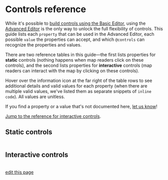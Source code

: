 # Controls reference

While it's possible to [build controls using the Basic Editor](/guides/controls.md#add-controls-through-the-basic-editor), using the [Advanced Editor](/overview/view-editors.md#advanced-editor) is the only way to unlock the full flexibility of controls. This guide lists each `property` that can be used in the Advanced Editor, each possible `value` the properties can accept, and which `@controls` can recognize the properties and values.

There are two reference tables in this guide—the first lists properties for **static** controls (nothing happens when map readers click on these controls), and the second lists properties for **interactive** controls (map readers can interact with the map by clicking on these controls).

Hover over the information icon <i class="fa fa-info-circle" data-placement="left" data-html="true" title="I ❤︎ information!"></i> at the far right of the table rows to see additional details and valid values for each property (when there are multiple valid values, we've listed them as separate snippets of `inline code`). All values are unitless.

If you find a property or a value that's not documented here, [let us know](mailto:support@kumu.io)!

[Jump to the reference for interactive controls](#interactive-controls).


## Static controls

<table id="static-controls-reference" class="table borderless controls-reference"></table>


## Interactive controls

<table id="interactive-controls-reference" class="table borderless controls-reference"></table>

<script
  type="text/javascript"
  src="https://unpkg.com/@alexvipond/kumu-docs-extracted@0.1.1/lib/index.umd.js"
></script>

<script type="text/javascript">
const staticControlsReference = [
  {
    "Property": "background-color",
    "Color-legend": true,
    "Image": true,
    "Label": true,
    "Text": true,
    "Title": true,
    "SNA-dasboard": true,
    "INFO Description": "Defines background color of control",
    "INFO Valid values": "color"
  },
  {
    "Property": "color",
    "Color-legend": true,
    "Image": "",
    "Label": true,
    "Text": true,
    "Title": true,
    "SNA-dasboard": true,
    "INFO Description": "Defines color of control's text",
    "INFO Valid values": "color"
  },
  {
    "Property": "font-family",
    "Color-legend": true,
    "Image": "",
    "Label": true,
    "Text": true,
    "Title": "",
    "SNA-dasboard": true,
    "INFO Description": "Defines font family of control's text",
    "INFO Valid values": "family-name|generic-family"
  },
  {
    "Property": "font-size",
    "Color-legend": "",
    "Image": "",
    "Label": true,
    "Text": true,
    "Title": "",
    "SNA-dasboard": true,
    "INFO Description": "Defines size of control's text",
    "INFO Valid values": "number"
  },
  {
    "Property": "font-style",
    "Color-legend": true,
    "Image": "",
    "Label": true,
    "Text": true,
    "Title": true,
    "SNA-dasboard": true,
    "INFO Description": "Defines style of control's text",
    "INFO Valid values": "normal|italic"
  },
  {
    "Property": "font-weight",
    "Color-legend": true,
    "Image": "",
    "Label": true,
    "Text": true,
    "Title": "",
    "SNA-dasboard": true,
    "INFO Description": "Defines weight of control's text",
    "INFO Valid values": "number"
  },
  {
    "Property": "height",
    "Color-legend": true,
    "Image": true,
    "Label": true,
    "Text": true,
    "Title": true,
    "SNA-dasboard": true,
    "INFO Description": "Defines height of control",
    "INFO Valid values": "number"
  },
  {
    "Property": "margin",
    "Color-legend": true,
    "Image": true,
    "Label": true,
    "Text": true,
    "Title": true,
    "SNA-dasboard": true,
    "INFO Description": "Defines space between the control and other controls on the map",
    "INFO Valid values": "number"
  },
  {
    "Property": "metrics",
    "Color-legend": "",
    "Image": "",
    "Label": "",
    "Text": "",
    "Title": "",
    "SNA-dasboard": true,
    "INFO Description": "Defines which metrics will be included in the dashboard",
    "INFO Valid values": "element-count|connection-count|density|reciprocity|diameter|average-degree|average-path-length"
  },
  {
    "Property": "opacity",
    "Color-legend": true,
    "Image": true,
    "Label": true,
    "Text": true,
    "Title": true,
    "SNA-dasboard": true,
    "INFO Description": "Defines opacity of the control",
    "INFO Valid values": "0..1"
  },
  {
    "Property": "padding",
    "Color-legend": true,
    "Image": true,
    "Label": true,
    "Text": true,
    "Title": true,
    "SNA-dasboard": true,
    "INFO Description": "Defines space between the control's border and its contents",
    "INFO Valid values": "number"
  },
  {
    "Property": "src",
    "Color-legend": "",
    "Image": true,
    "Label": "",
    "Text": "",
    "Title": "",
    "SNA-dasboard": "",
    "INFO Description": "Defines the source of the image",
    "INFO Valid values": "url"
  },
  {
    "Property": "text-align",
    "Color-legend": "",
    "Image": "",
    "Label": true,
    "Text": true,
    "Title": true,
    "SNA-dasboard": true,
    "INFO Description": "Defines alignment of text within the control",
    "INFO Valid values": "center|left|right"
  },
  {
    "Property": "value",
    "Color-legend": "",
    "Image": "",
    "Label": true,
    "Text": true,
    "Title": true,
    "SNA-dasboard": "",
    "INFO Description": "Any plain text string. Markdown and some HTML allowed.",
    "INFO Valid values": "string"
  },
  {
    "Property": "width",
    "Color-legend": true,
    "Image": true,
    "Label": true,
    "Text": true,
    "Title": true,
    "SNA-dasboard": true,
    "INFO Description": "Defines width of control",
    "INFO Valid values": "number"
  }
]

KumuDocsExtracted.appendTable(
  { id: 'static-controls-reference', reference: staticControlsReference },
  {
    transforms: {
      DEFAULT: (value, { checkmark }) => value === true ? checkmark : `${value}`,
    },
    effects: {
      th: {
        DEFAULT: th => th.classList.add('text-center'),
        Property: th => th.classList.add('text-left'),
      }
    }
  }
)

KumuDocsExtracted.appendSearchBox({ id: 'static-controls-reference', hasInfo: true })
</script>

<script type="text/javascript">
const interactiveControlsReference = [
  {
    "Property": "as",
    "Filter": true,
    "Showcase": true,
    "Cluster": true,
    "Tagged-timeline": true,
    "View toggle": true,
    "INFO Description": "Defines how the control is presented",
    "INFO Valid values": "labels|buttons|dots|dropdown"
  },
  {
    "Property": "background-color",
    "Filter": true,
    "Showcase": true,
    "Cluster": true,
    "Tagged-timeline": true,
    "View toggle": "",
    "INFO Description": "Defines background color of control",
    "INFO Valid values": "color"
  },
  {
    "Property": "by",
    "Filter": true,
    "Showcase": true,
    "Cluster": true,
    "Tagged-timeline": "",
    "View toggle": "",
    "INFO Description": "Defines the field to filter, showcase, or cluster by",
    "INFO Valid values": "''Field Name'"
  },
  {
    "Property": "color",
    "Filter": true,
    "Showcase": true,
    "Cluster": true,
    "Tagged-timeline": true,
    "View toggle": true,
    "INFO Description": "Defines color of control's text (labels, placeholders, and summaries only)",
    "INFO Valid values": "color"
  },
  {
    "Property": "default",
    "Filter": true,
    "Showcase": true,
    "Cluster": "",
    "Tagged-timeline": true,
    "View toggle": true,
    "INFO Description": "Defines which options should be selected by default",
    "INFO Valid values": "none|show-all|select all|''field value 1', 'field value 2',..."
  },
  {
    "Property": "except",
    "Filter": true,
    "Showcase": true,
    "Cluster": "",
    "Tagged-timeline": "",
    "View toggle": "",
    "INFO Description": "Allows you to remove field values from the available choices",
    "INFO Valid values": "''field value 1', 'field value 2',..."
  },
  {
    "Property": "font-family",
    "Filter": true,
    "Showcase": true,
    "Cluster": true,
    "Tagged-timeline": true,
    "View toggle": true,
    "INFO Description": "Defines font family of control's text (labels, placeholders, and summaries only)",
    "INFO Valid values": "family-name|generic-family"
  },
  {
    "Property": "font-size",
    "Filter": true,
    "Showcase": true,
    "Cluster": true,
    "Tagged-timeline": true,
    "View toggle": true,
    "INFO Description": "Defines size of control's text (labels, placeholders, and summaries only)",
    "INFO Valid values": "number"
  },
  {
    "Property": "font-style",
    "Filter": true,
    "Showcase": true,
    "Cluster": true,
    "Tagged-timeline": true,
    "View toggle": true,
    "INFO Description": "Defines style of control's text (labels, placeholders, and summaries only)",
    "INFO Valid values": "normal|italic"
  },
  {
    "Property": "font-weight",
    "Filter": true,
    "Showcase": true,
    "Cluster": true,
    "Tagged-timeline": true,
    "View toggle": true,
    "INFO Description": "Defines weight of control's text (labels, placeholders, and summaries only)",
    "INFO Valid values": "number"
  },
  {
    "Property": "height",
    "Filter": true,
    "Showcase": true,
    "Cluster": true,
    "Tagged-timeline": true,
    "View toggle": true,
    "INFO Description": "Defines height of control",
    "INFO Valid values": "number"
  },
  {
    "Property": "label",
    "Filter": true,
    "Showcase": true,
    "Cluster": true,
    "Tagged-timeline": true,
    "View toggle": true,
    "INFO Description": "Adds a label above the control",
    "INFO Valid values": "\"My Label\""
  },
  {
    "Property": "margin",
    "Filter": true,
    "Showcase": true,
    "Cluster": true,
    "Tagged-timeline": true,
    "View toggle": true,
    "INFO Description": "Defines space between the control and other controls on the map",
    "INFO Valid values": "number"
  },
  {
    "Property": "mode",
    "Filter": "",
    "Showcase": true,
    "Cluster": "",
    "Tagged-timeline": "",
    "View toggle": "",
    "INFO Description": "Controls how the selection is showcased. <code>normal</code> is the default and showcases the selection plus any connections between the showcased elements. <code>loose</code> showcases the selection plus neighboring elements. <code>strict</code> only showcases the selection itself.",
    "INFO Valid values": "normal|loose|strict"
  },
  {
    "Property": "multiple",
    "Filter": true,
    "Showcase": true,
    "Cluster": true,
    "Tagged-timeline": true,
    "View toggle": true,
    "INFO Description": "Controls whether more than one option can be selected at a time",
    "INFO Valid values": "true|false|match-all"
  },
  {
    "Property": "only",
    "Filter": true,
    "Showcase": true,
    "Cluster": "",
    "Tagged-timeline": "",
    "View toggle": "",
    "INFO Description": "Allows you to explicitly define which field values should be included as available choices",
    "INFO Valid values": "''field value 1', 'field value 2',..."
  },
  {
    "Property": "opacity",
    "Filter": true,
    "Showcase": true,
    "Cluster": true,
    "Tagged-timeline": true,
    "View toggle": true,
    "INFO Description": "Defines opacity of the control",
    "INFO Valid values": "0..1"
  },
  {
    "Property": "options",
    "Filter": "",
    "Showcase": "",
    "Cluster": "",
    "Tagged-timeline": "",
    "View toggle": true,
    "INFO Description": "Allows you to explicitly define which options should be included as available choices",
    "INFO Valid values": "''partial-view-1', 'partial-view-2',..."
  },
  {
    "Property": "padding",
    "Filter": true,
    "Showcase": true,
    "Cluster": true,
    "Tagged-timeline": true,
    "View toggle": true,
    "INFO Description": "Defines space between the control's border and its contents",
    "INFO Valid values": "number"
  },
  {
    "Property": "placeholder",
    "Filter": true,
    "Showcase": true,
    "Cluster": true,
    "Tagged-timeline": true,
    "View toggle": true,
    "INFO Description": "The text to display when nothing is selected<br>(for <code>as: dropdown</code> only)",
    "INFO Valid values": "string"
  },
  {
    "Property": "range",
    "Filter": "",
    "Showcase": "",
    "Cluster": "",
    "Tagged-timeline": true,
    "View toggle": "",
    "INFO Description": "Defines the years that should be included",
    "INFO Valid values": "year..year"
  },
  {
    "Property": "summary",
    "Filter": true,
    "Showcase": true,
    "Cluster": true,
    "Tagged-timeline": true,
    "View toggle": true,
    "INFO Description": "Summarizes the options that have been selected<br>(for <code>as: dropdown</code> only)",
    "INFO Valid values": "string"
  },
  {
    "Property": "target",
    "Filter": true,
    "Showcase": true,
    "Cluster": "",
    "Tagged-timeline": true,
    "View toggle": "",
    "INFO Description": "Defines which items will be affected by the control",
    "INFO Valid values": "selector"
  },
  {
    "Property": "width",
    "Filter": true,
    "Showcase": true,
    "Cluster": true,
    "Tagged-timeline": true,
    "View toggle": true,
    "INFO Description": "Defines width of control",
    "INFO Valid values": "number"
  }
]

KumuDocsExtracted.appendTable(
  { id: 'interactive-controls-reference', reference: interactiveControlsReference },
  {
    transforms: {
      DEFAULT: (value, { checkmark }) => value === true ? checkmark : `${value}`,
    },
    effects: {
      th: {
        DEFAULT: th => th.classList.add('text-center'),
        Property: th => th.classList.add('text-left'),
      }
    }
  }
)

KumuDocsExtracted.appendSearchBox({ id: 'interactive-controls-reference', hasInfo: true })
</script>

<span class="edit-link"><a href="https://github.com/kumu/docs/blob/master/guides/controls/controls-reference.md" target="_blank"><i class="fa fa-github"></i> edit this page</a></span>
